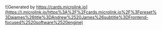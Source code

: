 
![Generated by https://cards.microlink.io](https://i.microlink.io/https%3A%2F%2Fcards.microlink.io%2F%3Fpreset%3Dajames%26title%3DAndrew%2520James%26subtitle%3DFrontend-focused%2520software%2520engine)

